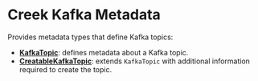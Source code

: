 # Creek Kafka Metadata

Provides metadata types that define Kafka topics:

* **[KafkaTopic](src/main/java/org/creek/api/kafka/metadata/KafkaTopic.java)**:
  defines metadata about a Kafka topic.
* **[CreatableKafkaTopic](src/main/java/org/creek/api/kafka/metadata/CreatableKafkaTopic.java)**: 
  extends `KafkaTopic` with additional information required to create the topic.